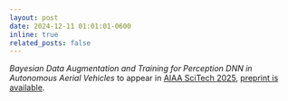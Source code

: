 ```yaml
---
layout: post
date: 2024-12-11 01:01:01-0600
inline: true
related_posts: false
---
```


*Bayesian Data Augmentation and Training for Perception DNN in Autonomous Aerial Vehicles* to appear in [AIAA SciTech 2025](https://www.aiaa.org/SciTech), [preprint is available](https://arxiv.org/abs/2412.07655).
